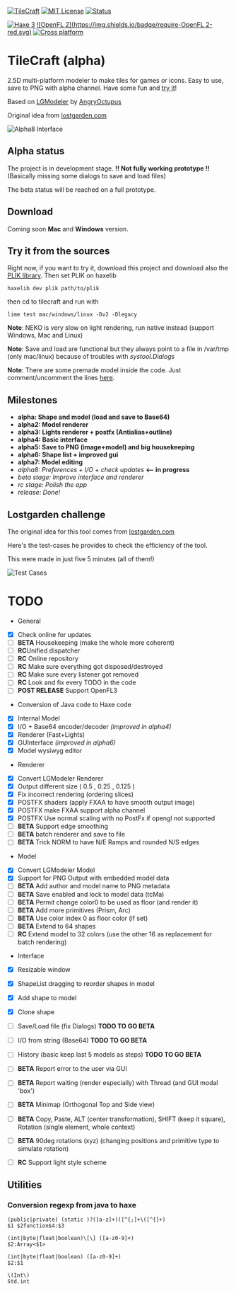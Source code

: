 [![TileCraft](https://img.shields.io/badge/app-TileCraft%201.0.0%20alpha8dev-brightgreen.svg)]()
[![MIT License](https://img.shields.io/badge/license-GNU%20GPL%203-blue.svg)](LICENSE)
[![Status](https://img.shields.io/badge/status-ALPHA-orange.svg)](#)

[![Haxe 3](https://img.shields.io/badge/language-Haxe%203-orange.svg)](http://www.haxe.org)
[![OpenFL 2](https://img.shields.io/badge/require-OpenFL 2-red.svg)](http://www.openfl.org)
[![Cross platform](https://img.shields.io/badge/platform-win%2Bmac%2Blinux-lightgrey.svg)](http://www.openfl.org)

# TileCraft (alpha)
2.5D multi-platform modeler to make tiles for games or icons.
Easy to use, save to PNG with alpha channel. Have some fun and [try it](#try-it)!

Based on [LGModeler](https://github.com/angryoctopus/lgmodeler) by [AngryOctupus](http://www.angryoctopus.co.nz/)

Original idea from [lostgarden.com](http://www.lostgarden.com/2013/10/prototyping-challenge-3d-modeling-tool.html)

![Alpha8 Interface](https://dl.dropboxusercontent.com/u/683344/akifox/tilecraft/git/interface.png)

## Alpha status

The project is in development stage. **!! Not fully working prototype !!**
(Basically missing some dialogs to save and load files)

The beta status will be reached on a full prototype.

## Download

Coming soon **Mac** and **Windows** version.

## Try it from the sources

Right now, if you want to try it, download this project and download also the [PLIK library](https://github.com/yupswing/plik). Then set PLIK on haxelib
````
haxelib dev plik path/to/plik
````
then cd to tilecraft and run with
````
lime test mac/windows/linux -Dv2 -Dlegacy
````

**Note**: NEKO is very slow on light rendering, run native instead (support Windows, Mac and Linux)

**Note**: Save and load are functional but they always point to a file in /var/tmp (only mac/linux) because of troubles with *systool.Dialogs*

**Note**: There are some premade model inside the code. Just comment/uncomment the lines [here](src/TileCraft.hx#L114).

## Milestones

 - **alpha:  Shape and model (load and save to Base64)**
 - **alpha2: Model renderer**
 - **alpha3: Lights renderer + postfx (Antialias+outline)**
 - **alpha4: Basic interface**
 - **alpha5: Save to PNG (image+model) and big housekeeping**
 - **alpha6: Shape list + improved gui**
 - **alpha7: Model editing**
 - *alpha8: Preferences + I/O + check updates* **<-- in progress**
 - *beta stage: Improve interface and renderer*
 - *rc stage: Polish the app*
 - *release: Done!*


## Lostgarden challenge

The original idea for this tool comes from [lostgarden.com](http://www.lostgarden.com/2013/10/prototyping-challenge-3d-modeling-tool.html)

Here's the test-cases he provides to check the efficiency of the tool.

This were made in just five 5 minutes (all of them!)

![Test Cases](https://dl.dropboxusercontent.com/u/683344/akifox/tilecraft/git/test-cases.png)

# TODO
 - General
  - [x] Check online for updates
  - [ ] **BETA** Housekeeping (make the whole more coherent)
  - [ ] **RC**Unified dispatcher
  - [ ] **RC** Online repository
  - [ ] **RC** Make sure everything got disposed/destroyed
  - [ ] **RC** Make sure every listener got removed
  - [ ] **RC** Look and fix every TODO in the code
  - [ ] **POST RELEASE** Support OpenFL3
 - Conversion of Java code to Haxe code
  - [x] Internal Model
  - [x] I/O + Base64 encoder/decoder *(improved in alpha4)*
  - [x] Renderer (Fast+Lights)
  - [x] GUInterface *(improved in alpha6)*
  - [x] Model wysiwyg editor
 - Renderer
  - [x] Convert LGModeler Renderer
  - [x] Output different size ( 0.5 , 0.25 , 0.125 )
  - [x] Fix incorrect rendering (ordering slices)
  - [x] POSTFX shaders (apply FXAA to have smooth output image)
  - [x] POSTFX make FXAA support alpha channel
  - [x] POSTFX Use normal scaling with no PostFx if opengl not supported
  - [ ] **BETA** Support edge smoothing
  - [ ] **BETA** batch renderer and save to file
  - [ ] **BETA** Trick NORM to have N/E Ramps and rounded N/S edges
 - Model
  - [x] Convert LGModeler Model
  - [x] Support for PNG Output with embedded model data
  - [ ] **BETA** Add author and model name to PNG metadata
  - [ ] **BETA** Save enabled and lock to model data (tcMa)
  - [ ] **BETA** Permit change color0 to be used as floor (and render it)
  - [ ] **BETA** Add more primitives (Prism, Arc)
  - [ ] **BETA** Use color index 0 as floor color (if set)
  - [ ] **BETA** Extend to 64 shapes
  - [ ] **RC** Extend model to 32 colors (use the other 16 as replacement for batch rendering)
 - Interface
  - [x] Resizable window
  - [x] ShapeList dragging to reorder shapes in model
  - [x] Add shape to model
  - [x] Clone shape
  - [ ] Save/Load file (fix Dialogs) **TODO TO GO BETA**
  - [ ] I/O from string (Base64) **TODO TO GO BETA**
  - [ ] History (basic keep last 5 models as steps) **TODO TO GO BETA**
  - [ ] **BETA** Report error to the user via GUI
  - [ ] **BETA** Report waiting (render especially) with Thread (and GUI modal 'box')
  - [ ] **BETA** Minimap (Orthogonal Top and Side view)
  - [ ] **BETA** Copy, Paste, ALT (center transformation), SHIFT (keep it square), Rotation (single element, whole context)
  - [ ] **BETA** 90deg rotations (xyz) (changing positions and primitive type to simulate rotation)
  - [ ] **RC** Support light style scheme



  ## Utilities

  ### Conversion regexp from java to haxe

  ````
  (public|private) (static )?([a-z]+)([^{;]+\([^{]+)
  $1 $2function$4:$3
  ````
  ````
  (int|byte|float|boolean)\[\] ([a-z0-9]+)
  $2:Array<$1>
  ````
  ````
  (int|byte|float|boolean) ([a-z0-9]+)
  $2:$1
  ````
  ````
  \(Int\)
  Std.int
  ````
